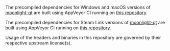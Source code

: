 The precompiled dependencies for Windows and macOS versions of [moonlight-qt](https://github.com/moonlight-stream/moonlight-qt) are built using AppVeyor CI running on [this repository](https://github.com/cgutman/moonlight-deps).

The precompiled dependencies for Steam Link versions of [moonlight-qt](https://github.com/moonlight-stream/moonlight-qt) are built using AppVeyor CI running on [this repository](https://github.com/cgutman/moonlight-steamlink-deps).

Usage of the headers and binaries in this repository are governed by their respective upstream license(s).
